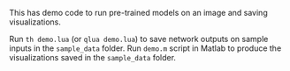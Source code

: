 This has demo code to run pre-trained models on an image and saving visualizations.

Run `th demo.lua` (or `qlua demo.lua`) to save network outputs on sample inputs in the `sample_data` folder.
Run `demo.m` script in Matlab to produce the visualizations saved in the `sample_data` folder.
